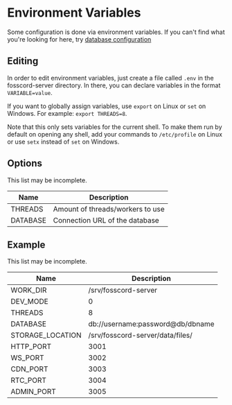 # Environment Variables

Some configuration is done via environment variables. If you can't find what you're looking for here, try [database configuration](configuration.md)

## Editing

In order to edit environment variables, just create a file called ``.env`` in the fosscord-server directory. In there, you can declare variables in the format ``VARIABLE=value``.

If you want to globally assign variables, use `export` on Linux or `set` on Windows.
For example: `export THREADS=8`.

Note that this only sets variables for the current shell. To make them run by default on opening any shell, add your commands to ``/etc/profile`` on Linux or use ``setx`` instead of ``set`` on Windows.

## Options

This list may be incomplete.

| Name | Description |
| --- | --- |
| THREADS | Amount of threads/workers to use |
| DATABASE | Connection URL of the database |

## Example

This list may be incomplete.

| Name | Description |
| --- | --- |
| WORK_DIR | /srv/fosscord-server |
| DEV_MODE | 0 |
| THREADS | 8 |
| DATABASE | db://username:password@db/dbname |
| STORAGE_LOCATION | /srv/fosscord-server/data/files/ |
| HTTP_PORT | 3001 |
| WS_PORT | 3002 |
| CDN_PORT | 3003 |
| RTC_PORT | 3004 |
| ADMIN_PORT | 3005 |

